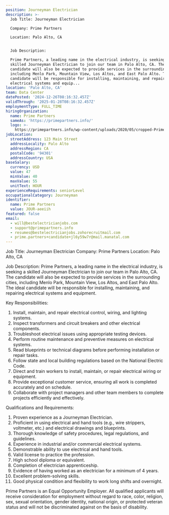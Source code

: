 ```yaml
---
position: Journeyman Electrician
description: >-
  Job Title: Journeyman Electrician

  Company: Prime Partners

  Location: Palo Alto, CA


  Job Description:

  Prime Partners, a leading name in the electrical industry, is seeking a
  skilled Journeyman Electrician to join our team in Palo Alto, CA. The
  candidate will also be expected to provide services in the surrounding cities,
  including Menlo Park, Mountain View, Los Altos, and East Palo Alto. The ideal
  candidate will be responsible for installing, maintaining, and repairing
  electrical systems and equip...
location: 'Palo Alto, CA'
team: Data Center
datePosted: '2024-12-26T08:16:32.457Z'
validThrough: '2025-01-28T08:16:32.457Z'
employmentType: FULL_TIME
hiringOrganization:
  name: Prime Partners
  sameAs: 'https://primepartners.info/'
  logo: >-
    https://primepartners.info/wp-content/uploads/2020/05/cropped-Prime-Partners-Logo-NO-BG-1-1.png
jobLocation:
  streetAddress: 123 Main Street
  addressLocality: Palo Alto
  addressRegion: CA
  postalCode: '94301'
  addressCountry: USA
baseSalary:
  currency: USD
  value: 47
  minValue: 40
  maxValue: 55
  unitText: HOUR
experienceRequirements: seniorLevel
occupationalCategory: Journeyman
identifier:
  name: Prime Partners
  value: JOUR-aeeiih
featured: false
email:
  - will@bestelectricianjobs.com
  - support@primepartners.info
  - resumes@bestelectricianjobs.zohorecruitmail.com
  - prime.partners+candidate+jl6y59w7r@mail.manatal.com
---
```




Job Title: Journeyman Electrician
Company: Prime Partners
Location: Palo Alto, CA

Job Description:
Prime Partners, a leading name in the electrical industry, is seeking a skilled Journeyman Electrician to join our team in Palo Alto, CA. The candidate will also be expected to provide services in the surrounding cities, including Menlo Park, Mountain View, Los Altos, and East Palo Alto. The ideal candidate will be responsible for installing, maintaining, and repairing electrical systems and equipment. 

Key Responsibilities:

1. Install, maintain, and repair electrical control, wiring, and lighting systems.
2. Inspect transformers and circuit breakers and other electrical components.
3. Troubleshoot electrical issues using appropriate testing devices.
4. Perform routine maintenance and preventive measures on electrical systems.
5. Read blueprints or technical diagrams before performing installation or repair tasks.
6. Follow state and local building regulations based on the National Electric Code.
7. Direct and train workers to install, maintain, or repair electrical wiring or equipment.
8. Provide exceptional customer service, ensuring all work is completed accurately and on schedule.
9. Collaborate with project managers and other team members to complete projects efficiently and effectively.

Qualifications and Requirements:

1. Proven experience as a Journeyman Electrician.
2. Proficient in using electrical and hand tools (e.g., wire strippers, voltmeter, etc.) and electrical drawings and blueprints.
3. Thorough knowledge of safety procedures, legal regulations, and guidelines.
4. Experience in industrial and/or commercial electrical systems.
5. Demonstrable ability to use electrical and hand tools.
6. Valid license to practice the profession.
7. High school diploma or equivalent.
8. Completion of electrician apprenticeship.
9. Evidence of having worked as an electrician for a minimum of 4 years.
10. Excellent problem-solving skills.
11. Good physical condition and flexibility to work long shifts and overnight.

Prime Partners is an Equal Opportunity Employer. All qualified applicants will receive consideration for employment without regard to race, color, religion, sex, sexual orientation, gender identity, national origin, or protected veteran status and will not be discriminated against on the basis of disability.
